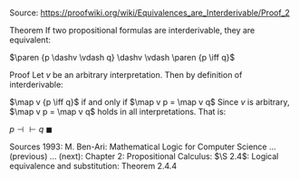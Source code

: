 # 

Source: https://proofwiki.org/wiki/Equivalences_are_Interderivable/Proof_2

Theorem
If two propositional formulas are interderivable, they are equivalent:

$\paren {p \dashv \vdash q} \dashv \vdash \paren {p \iff q}$


Proof
Let $v$ be an arbitrary interpretation.
Then by definition of interderivable:

$\map v {p \iff q}$ if and only if $\map v p = \map v q$
Since $v$ is arbitrary, $\map v p = \map v q$ holds in all interpretations.
That is:

$p \dashv \vdash q$
$\blacksquare$


Sources
1993: M. Ben-Ari: Mathematical Logic for Computer Science ... (previous) ... (next): Chapter $2$: Propositional Calculus: $\S 2.4$: Logical equivalence and substitution: Theorem $2.4.4$




